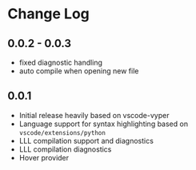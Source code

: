 # Change Log

## 0.0.2 - 0.0.3
- fixed diagnostic handling
- auto compile when opening new file
  
## 0.0.1
- Initial release heavily based on vscode-vyper
- Language support for syntax highlighting based on `vscode/extensions/python`
- LLL compilation support and diagnostics
- LLL compilation diagnostics
- Hover provider